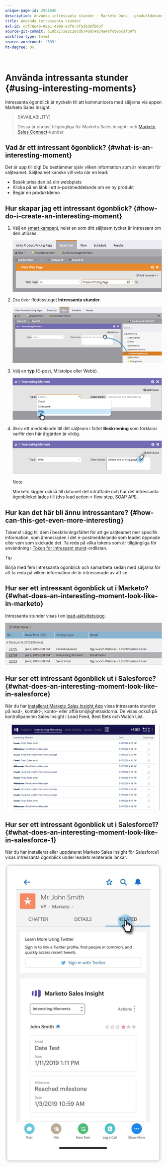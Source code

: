 ```yaml
---
unique-page-id: 2951640
description: Använda intressanta stunder - Marketo Docs - produktdokumentation
title: Använda intressanta stunder
exl-id: ccf7664b-08e1-490a-a3f9-5fa3bd8fb05f
source-git-commit: b18b2172e2c20cdb740854924a48fc996caf59f9
workflow-type: tm+mt
source-wordcount: '333'
ht-degree: 0%

---
```


# Använda intressanta stunder {#using-interesting-moments}

Intressanta ögonblick är nyckeln till att kommunicera med säljarna via appen Marketo Sales Insight.

>[!AVAILABILITY]
>
>Dessa är endast tillgängliga för Marketo Sales Insight- och [Marketo Sales Connect](/help/marketo/product-docs/marketo-sales-connect/marketo/interesting-moments-in-sales-connect.md)-kunder.

## Vad är ett intressant ögonblick? {#what-is-an-interesting-moment}

Det är upp till dig! Du bestämmer själv vilken information som är relevant för säljteamet. Säljteamet kanske vill veta när en lead:

* Besök prissidan på din webbplats
* Klicka på en länk i ett e-postmeddelande om en ny produkt
* Begär en produktdemo

## Hur skapar jag ett intressant ögonblick?  {#how-do-i-create-an-interesting-moment}

1. Välj en [smart kampanj](/help/marketo/product-docs/core-marketo-concepts/smart-campaigns/understanding-smart-campaigns.md), helst en som ditt säljteam tycker är intressant om den utlöses.

   ![](assets/image2015-1-8-18-3a8-3a54.png)

1. Dra över flödessteget **Intressanta stunder**.

   ![](assets/image2015-1-8-18-3a15-3a20.png)

1. Välj en **typ** (E-post, Milstolpe eller Webb).

   ![](assets/image2015-1-8-18-3a17-3a16.png)

1. Skriv ett meddelande till ditt säljteam i fältet **Beskrivning** som förklarar varför den här åtgärden är viktig.

   ![](assets/image2015-1-8-18-3a18-3a23.png)

   >[!NOTE]
   >
   >Marketo lägger också till datumet det inträffade och hur det intressanta ögonblicket lades till (dvs lead action > flow step, SOAP API).

## Hur kan det här bli ännu intressantare?  {#how-can-this-get-even-more-interesting}

Tokens! Lägg till dem i beskrivningsfältet för att ge säljteamet mer specifik information, som ämnesraden i det e-postmeddelande som leadet öppnade eller vem som skickade det. Ta reda på vilka tokens som är tillgängliga för användning i [Token for Intressant stund](/help/marketo/product-docs/marketo-sales-insight/msi-for-salesforce/features/tabs-in-the-msi-panel/interesting-moments/trigger-tokens-for-interesting-moments.md)-ordlistan.

>[!TIP]
>
>Börja med fem intressanta ögonblick och samarbeta sedan med säljarna för att ta reda på vilken information de är intresserade av att se.

## Hur ser ett intressant ögonblick ut i Marketo?  {#what-does-an-interesting-moment-look-like-in-marketo}

Intressanta stunder visas i en [lead-aktivitetslogg](/help/marketo/product-docs/core-marketo-concepts/smart-lists-and-static-lists/managing-people-in-smart-lists/using-the-person-detail-page.md).

![](assets/image2015-1-14-18-3a45-3a58.png)

## Hur ser ett intressant ögonblick ut i Salesforce?  {#what-does-an-interesting-moment-look-like-in-salesforce}

När du har [installerat Marketo Sales Insight App](/help/marketo/product-docs/marketo-sales-insight/msi-for-salesforce/configuration/configure-marketo-sales-insight-in-salesforce-enterprise-unlimited.md) visas intressanta stunder på lead-, kontakt-, konto- eller affärsmöjlighetssidorna. De visas också på kontrollpanelen Sales Insight i Lead Feed, Best Bets och Watch List.

![](assets/six.png)

## Hur ser ett intressant ögonblick ut i Salesforce1? {#what-does-an-interesting-moment-look-like-in-salesforce-1}

När du har installerat eller uppdaterat Marketo Sales Insight för Salesforce1 visas intressanta ögonblick under leadets relaterade länkar.

![](assets/seven.png)
